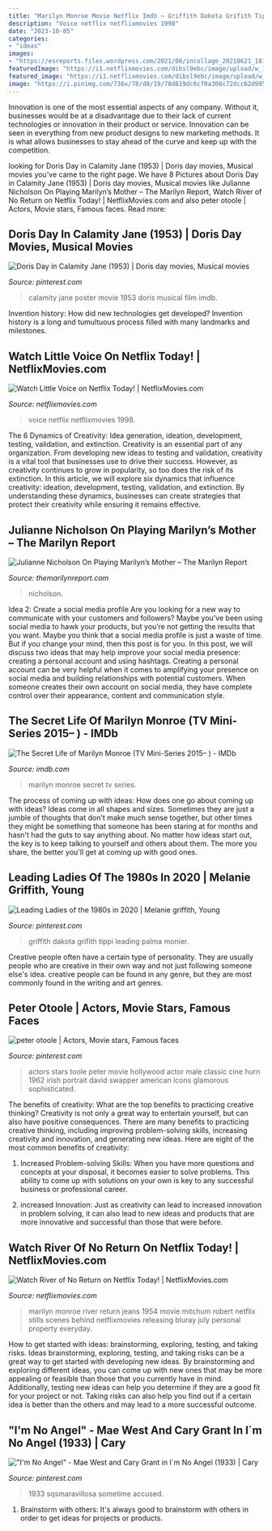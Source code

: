```yaml
---
title: "Marilyn Monroe Movie Netflix Imdb ~ Griffith Dakota Grifith Tippi Leading Palma Monier"
description: "Voice netflix netflixmovies 1998"
date: "2023-10-05"
categories:
- "ideas"
images:
- "https://esreports.files.wordpress.com/2021/06/incollage_20210621_181440499-1-e1624296472395.jpg"
featuredImage: "https://i1.netflixmovies.com/dibsl9ebc/image/upload/w_1024/keqf6zwvfjemaofn3p24.jpg"
featured_image: "https://i1.netflixmovies.com/dibsl9ebc/image/upload/w_1024/keqf6zwvfjemaofn3p24.jpg"
image: "https://i.pinimg.com/736x/78/d8/19/78d819dc6cf0a308c72dcc62d995842d.jpg"
---
```



Innovation is one of the most essential aspects of any company. Without it, businesses would be at a disadvantage due to their lack of current technologies or innovation in their product or service. Innovation can be seen in everything from new product designs to new marketing methods. It is what allows businesses to stay ahead of the curve and keep up with the competition.

	

		
looking for Doris Day in Calamity Jane (1953) | Doris day movies, Musical movies you've came to the right page. We have 8 Pictures about Doris Day in Calamity Jane (1953) | Doris day movies, Musical movies like Julianne Nicholson On Playing Marilyn’s Mother – The Marilyn Report, Watch River of No Return on Netflix Today! | NetflixMovies.com and also peter otoole | Actors, Movie stars, Famous faces. Read more:
		
    
## Doris Day In Calamity Jane (1953) | Doris Day Movies, Musical Movies

<img loading=lazy src="https://i.pinimg.com/originals/9e/ce/7f/9ece7f3c5130beb7ab64cc7b09f045dd.jpg" onerror="this.onerror=null;this.src='https://tse3.mm.bing.net/th?id=OIP.mcn45zt3Xr5Z-r3CJ10oAAHaJ4&amp;pid=15.1';" alt="Doris Day in Calamity Jane (1953) | Doris day movies, Musical movies">

_Source: pinterest.com_

>calamity jane poster movie 1953 doris musical film imdb. 

	

Invention history: How did new technologies get developed?
Invention history is a long and tumultuous process filled with many landmarks and milestones.

    
## Watch Little Voice On Netflix Today! | NetflixMovies.com

<img loading=lazy src="https://i2.netflixmovies.com/dibsl9ebc/image/upload/w_1024/atm0ty3prpw9d0zm6ekm.jpg" onerror="this.onerror=null;this.src='https://tse4.mm.bing.net/th?id=OIP.iogLlyW_BWFNeQDTse06lQHaFh&amp;pid=15.1';" alt="Watch Little Voice on Netflix Today! | NetflixMovies.com">

_Source: netflixmovies.com_

>voice netflix netflixmovies 1998. 

	

The 6 Dynamics of Creativity: Idea generation, ideation, development, testing, validation, and extinction.
Creativity is an essential part of any organization. From developing new ideas to testing and validation, creativity is a vital tool that businesses use to drive their success. However, as creativity continues to grow in popularity, so too does the risk of its extinction. In this article, we will explore six dynamics that influence creativity: ideation, development, testing, validation, and extinction. By understanding these dynamics, businesses can create strategies that protect their creativity while ensuring it remains effective.

    
## Julianne Nicholson On Playing Marilyn’s Mother – The Marilyn Report

<img loading=lazy src="https://esreports.files.wordpress.com/2021/06/incollage_20210621_181440499-1-e1624296472395.jpg" onerror="this.onerror=null;this.src='https://tse1.mm.bing.net/th?id=OIP.G5JMaxhTXBKOMiK4hMAGoAHaHa&amp;pid=15.1';" alt="Julianne Nicholson On Playing Marilyn’s Mother – The Marilyn Report">

_Source: themarilynreport.com_

>nicholson. 

	

Idea 2: Create a social media profile
Are you looking for a new way to communicate with your customers and followers? Maybe you’ve been using social media to hawk your products, but you’re not getting the results that you want. Maybe you think that a social media profile is just a waste of time. But if you change your mind, then this post is for you. In this post, we will discuss two ideas that may help improve your social media presence: creating a personal account and using hashtags.
Creating a personal account can be very helpful when it comes to amplifying your presence on social media and building relationships with potential customers. When someone creates their own account on social media, they have complete control over their appearance, content and communication style.

    
## The Secret Life Of Marilyn Monroe (TV Mini-Series 2015– ) - IMDb

<img loading=lazy src="https://images-na.ssl-images-amazon.com/images/M/MV5BMTY3NDkyMTQ3N15BMl5BanBnXkFtZTgwNTY3MzE2NTE@._V1_UY1200_CR135,0,630,1200_AL_.jpg" onerror="this.onerror=null;this.src='https://tse3.mm.bing.net/th?id=OIP.jARJ-44Y2mMmNFnSs6Gv6QHaOG&amp;pid=15.1';" alt="The Secret Life of Marilyn Monroe (TV Mini-Series 2015– ) - IMDb">

_Source: imdb.com_

>marilyn monroe secret tv series. 

	

The process of coming up with ideas: How does one go about coming up with ideas?
Ideas come in all shapes and sizes. Sometimes they are just a jumble of thoughts that don't make much sense together, but other times they might be something that someone has been staring at for months and hasn't had the guts to say anything about. 
No matter how ideas start out, the key is to keep talking to yourself and others about them. The more you share, the better you'll get at coming up with good ones.

    
## Leading Ladies Of The 1980s In 2020 | Melanie Griffith, Young

<img loading=lazy src="https://i.pinimg.com/736x/78/d8/19/78d819dc6cf0a308c72dcc62d995842d.jpg" onerror="this.onerror=null;this.src='https://tse3.mm.bing.net/th?id=OIP._WsFT-ddYmuuXwelFuYbxwHaKL&amp;pid=15.1';" alt="Leading Ladies of the 1980s in 2020 | Melanie griffith, Young">

_Source: pinterest.com_

>griffith dakota grifith tippi leading palma monier. 

	

Creative people often have a certain type of personality. They are usually people who are creative in their own way and not just following someone else's idea. creative people can be found in any genre, but they are most commonly found in the writing and art genres.

    
## Peter Otoole | Actors, Movie Stars, Famous Faces

<img loading=lazy src="https://i.pinimg.com/originals/10/26/41/102641ad10a1bd3e47e636400e723ca6.jpg" onerror="this.onerror=null;this.src='https://tse2.mm.bing.net/th?id=OIP.3N29oFm9_Wj-Q_zi1ssFWwAAAA&amp;pid=15.1';" alt="peter otoole | Actors, Movie stars, Famous faces">

_Source: pinterest.com_

>actors stars toole peter movie hollywood actor male classic cine hurn 1962 irish portrait david swapper american icons glamorous sophisticated. 

	

The benefits of creativity: What are the top benefits to practicing creative thinking?
Creativity is not only a great way to entertain yourself, but can also have positive consequences. There are many benefits to practicing creative thinking, including improving problem-solving skills, increasing creativity and innovation, and generating new ideas. Here are eight of the most common benefits of creativity:
1. Increased Problem-solving Skills: When you have more questions and concepts at your disposal, it becomes easier to solve problems. This ability to come up with solutions on your own is key to any successful business or professional career.

2. increased Innovation: Just as creativity can lead to increased innovation in problem solving, it can also lead to new ideas and products that are more innovative and successful than those that were before.

    
## Watch River Of No Return On Netflix Today! | NetflixMovies.com

<img loading=lazy src="https://i1.netflixmovies.com/dibsl9ebc/image/upload/w_1024/keqf6zwvfjemaofn3p24.jpg" onerror="this.onerror=null;this.src='https://tse2.mm.bing.net/th?id=OIP.RY7Gj853XQrahb-zo37_iAHaF1&amp;pid=15.1';" alt="Watch River of No Return on Netflix Today! | NetflixMovies.com">

_Source: netflixmovies.com_

>marilyn monroe river return jeans 1954 movie mitchum robert netflix stills scenes behind netflixmovies releasing bluray july personal property everyday. 

	

How to get started with ideas: brainstorming, exploring, testing, and taking risks.
Ideas brainstorming, exploring, testing, and taking risks can be a great way to get started with developing new ideas. By brainstorming and exploring different ideas, you can come up with new ones that may be more appealing or feasible than those that you currently have in mind. Additionally, testing new ideas can help you determine if they are a good fit for your project or not. Taking risks can also help you find out if a certain idea is better than the others and may lead to a more successful outcome.

    
## &quot;I&#039;m No Angel&quot; - Mae West And Cary Grant In I´m No Angel (1933) | Cary

<img loading=lazy src="https://i.pinimg.com/originals/eb/ef/3f/ebef3fbcf4c49db9bc6ea5580d35d719.jpg" onerror="this.onerror=null;this.src='https://tse1.mm.bing.net/th?id=OIP.avCtLK3Uit7WG_zQx6mJqAAAAA&amp;pid=15.1';" alt="&quot;I&#039;m No Angel&quot; - Mae West and Cary Grant in I´m No Angel (1933) | Cary">

_Source: pinterest.com_

>1933 sqsmaravillosa sometime accused. 

	

1. Brainstorm with others: It's always good to brainstorm with others in order to get ideas for projects or products.

